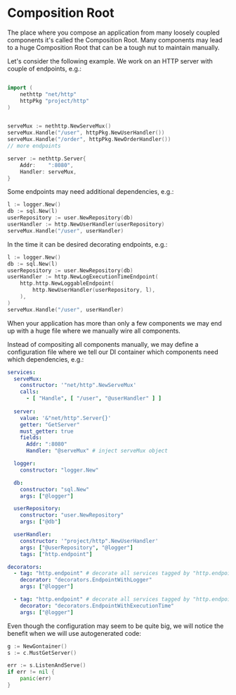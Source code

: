 # Composition Root

The place where you compose an application from many loosely coupled components it's called the Composition Root.
Many components may lead to a huge Composition Root that can be a tough nut to maintain manually.

Let's consider the following example. We work on an HTTP server with couple of endpoints, e.g.:

```go

import (
	nethttp "net/http"
	httpPkg "project/http"
)


serveMux := nethttp.NewServeMux()
serveMux.Handle("/user", httpPkg.NewUserHandler())
serveMux.Handle("/order", httpPkg.NewOrderHandler())
// more endpoints

server := nethttp.Server{
    Addr:    ":8080",
    Handler: serveMux,
}
```

Some endpoints may need additional dependencies, e.g.:

```go
l := logger.New()
db := sql.New(l)
userRepository := user.NewRepository(db)
userHandler := http.NewUserHandler(userRepository)
serveMux.Handle("/user", userHandler)
```

In the time it can be desired decorating endpoints, e.g.:

```go
l := logger.New()
db := sql.New(l)
userRepository := user.NewRepository(db)
userHandler := http.NewLogExecutionTimeEndpoint(
    http.http.NewLoggableEndpoint(
        http.NewUserHandler(userRepository, l),
    ),
)
serveMux.Handle("/user", userHandler)
```

When your application has more than only a few components we may end up with a huge file where we manually wire all components.

Instead of compositing all components manually,
we may define a configuration file where we tell our DI container which components need which dependencies, e.g.:

```yaml
services:
  serveMux:
    constructor: '"net/http".NewServeMux'
    calls:
      - [ "Handle", [ "/user", "@userHandler" ] ]
    
  server:
    value: '&"net/http".Server{}'
    getter: "GetServer"
    must_getter: true
    fields:
      Addr: ":8080"
      Handler: "@serveMux" # inject serveMux object

  logger:
    constructor: "logger.New"

  db:
    constructor: "sql.New"
    args: ["@logger"]

  userRepository:
    constructor: "user.NewRepository"
    args: ["@db"]

  userHandler:
    constructor: '"project/http".NewUserHandler'
    args: ["@userRepository", "@logger"]
    tags: ["http.endpoint"]

decorators:
  - tag: "http.endpoint" # decorate all services tagged by "http.endpoint"
    decorator: "decorators.EndpointWithLogger"
    args: ["@logger"]

  - tag: "http.endpoint" # decorate all services tagged by "http.endpoint"
    decorator: "decorators.EndpointWithExecutionTime"
    args: ["@logger"]
```

Even though the configuration may seem to be quite big, we will notice the benefit when we will use autogenerated code:

```go
g := NewGontainer()
s := c.MustGetServer()

err := s.ListenAndServe()
if err != nil {
    panic(err)
}
```
